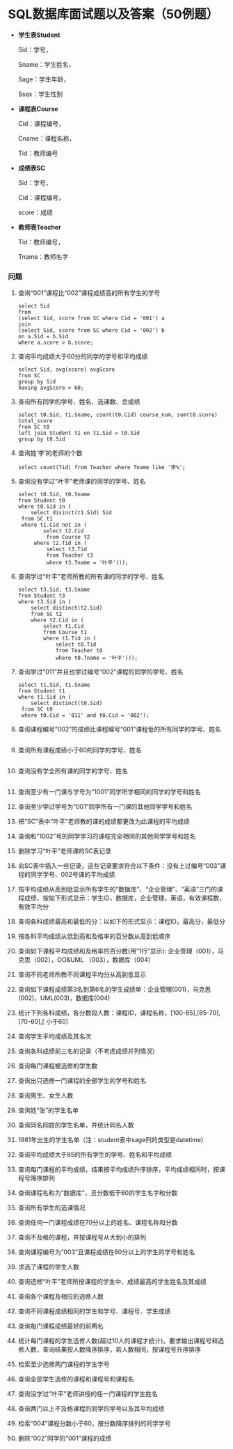 # SQL数据库面试题以及答案（50例题）



- **学生表Student**

  Sid：学号，

  Sname：学生姓名，

  Sage：学生年龄，

  Ssex：学生性别

- **课程表Course**

  Cid：课程编号，

  Cname：课程名称，

  Tid：教师编号

- **成绩表SC**

  Sid：学号，

  Cid：课程编号，

  score：成绩

- **教师表Teacher**

  Tid：教师编号，

  Tname：教师名字



### 问题

1. 查询“001”课程比“002”课程成绩高的所有学生的学号

   ```mysql
   select Sid 
   from
   (select Sid, score from SC where Cid = '001') a
   join
   (select Sid, score from SC where Cid = '002') b
   on a.Sid = b.Sid
   where a.score > b.score;
   ```

2. 查询平均成绩大于60分的同学的学号和平均成绩

   ```mysql
   select Sid, avg(score) avgScore
   from SC
   group by Sid
   having avgScore > 60;
   ```

3. 查询所有同学的学号、姓名、选课数、总成绩

   ```mysql
   select t0.Sid, t1.Sname, count(t0.Cid) course_num, sum(t0.score) total_score
   from SC t0
   left join Student t1 on t1.Sid = t0.Sid
   group by t0.Sid
   ```

4. 查询姓‘李’的老师的个数

   ```mysql
   select count(Tid) from Teacher where Tname like '李%';
   ```

5. 查询没有学过“叶平”老师课的同学的学号、姓名

   ```mysql
   select t0.Sid, t0.Sname
   from Student t0
   where t0.Sid in (
       select disinct(t1.Sid) Sid
   	from SC t1
   	where t1.Cid not in (
           select t2.Cid 
    		from Course t2
       	where t2.Tid in (
           	select t3.Tid
           	from Teacher t3
           	where t3.Tname = '叶平')));
   ```

6. 查询学过“叶平”老师所教的所有课的同学的学号、姓名

   ```mysql
   select t3.Sid, t3.Sname
   from Student t3
   where t3.Sid in (
       select distinct(t2.Sid) 
       from SC t2
       where t2.Cid in (
           select t1.Cid
           from Course t1
           where t1.Tid in (
               select t0.Tid
               from Teacher t0
               where t0.Tname = '叶平')));
   ```

7. 查询学过“011”并且也学过编号“002”课程的同学的学号、姓名

   ```mysql
   select t1.Sid, t1.Sname
   from Student t1
   where t1.Sid in (
       select distinct(t0.Sid)
   	from SC t0
   	where t0.Cid = '011' and t0.Cid = '002');
   ```

8. 查询课程编号“002”的成绩比课程编号“001”课程低的所有同学的学号、姓名

   ```mysql
   
   ```

9. 查询所有课程成绩小于60的同学的学号、姓名

   ```mysql
   
   ```

10. 查询没有学全所有课的同学的学号、姓名

    ```mysql
    
    ```

11. 查询至少有一门课与学号为“1001”同学所学相同的同学的学号和姓名

12. 查询至少学过学号为“001”同学所有一门课的其他同学学号和姓名

13. 把“SC”表中“叶平”老师教的课的成绩都更改为此课程的平均成绩

14. 查询和“1002”号的同学学习的课程完全相同的其他同学学号和姓名

15. 删除学习“叶平”老师课的SC表记录

16. 向SC表中插入一些记录，这些记录要求符合以下条件：没有上过编号“003”课程的同学学号、002号课的平均成绩

17. 按平均成绩从高到低显示所有学生的“数据库”、“企业管理”、“英语”三门的课程成绩，按如下形式显示：学生ID，数据库，企业管理，英语，有效课程数，有效平均分

18. 查询各科成绩最高和最低的分：以如下的形式显示：课程ID，最高分，最低分

19. 按各科平均成绩从低到高和及格率的百分数从高到低顺序

20. 查询如下课程平均成绩和及格率的百分数(用”1行”显示): 企业管理（001），马克思（002），OO&UML （003），数据库（004）

21. 查询不同老师所教不同课程平均分从高到低显示

22. 查询如下课程成绩第3名到第6名的学生成绩单：企业管理(001)，马克思(002)，UML(003)，数据库(004)

23. 统计下列各科成绩，各分数段人数：课程ID，课程名称，[100-85],[85-70],[70-60],[ 小于60]

24. 查询学生平均成绩及其名次

25. 查询各科成绩前三名的记录（不考虑成绩并列情况）

26. 查询每门课程被选修的学生数

27. 查询出只选修一门课程的全部学生的学号和姓名

28. 查询男生、女生人数

29. 查询姓“张”的学生名单

30. 查询同名同姓的学生名单，并统计同名人数

31. 1981年出生的学生名单（注：student表中sage列的类型是datetime）

32. 查询平均成绩大于85的所有学生的学号、姓名和平均成绩

33. 查询每门课程的平均成绩，结果按平均成绩升序排序，平均成绩相同时，按课程号降序排列

34. 查询课程名称为“数据库”，且分数低于60的学生名字和分数

35. 查询所有学生的选课情况

36. 查询任何一门课程成绩在70分以上的姓名、课程名称和分数

37. 查询不及格的课程，并按课程号从大到小的排列

38. 查询课程编号为“003”且课程成绩在80分以上的学生的学号和姓名

39. 求选了课程的学生人数

40. 查询选修“叶平”老师所授课程的学生中，成绩最高的学生姓名及其成绩

41. 查询各个课程及相应的选修人数

42. 查询不同课程成绩相同的学生和学号、课程号、学生成绩

43. 查询每门课程成绩最好的前两名

44. 统计每门课程的学生选修人数(超过10人的课程才统计)。要求输出课程号和选修人数，查询结果按人数降序排序，若人数相同，按课程号升序排序

45. 检索至少选修两门课程的学生学号

46. 查询全部学生选修的课程和课程号和课程名

47. 查询没学过”叶平”老师讲授的任一门课程的学生姓名

48. 查询两门以上不及格课程的同学的学号以及其平均成绩

49. 检索“004”课程分数小于60，按分数降序排列的同学学号

50. 删除“002”同学的“001”课程的成绩

